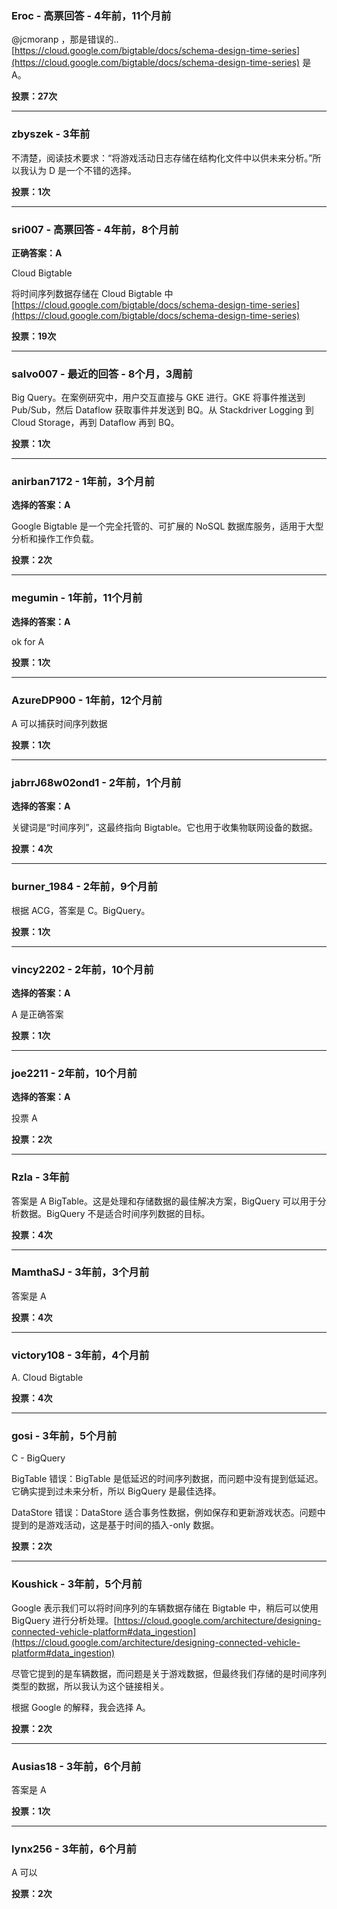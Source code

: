 ### Eroc - 高票回答 - 4年前，11个月前
@jcmoranp ，那是错误的.. [https://cloud.google.com/bigtable/docs/schema-design-time-series](https://cloud.google.com/bigtable/docs/schema-design-time-series) 是 A。

**投票：27次**

---

### zbyszek - 3年前  
不清楚，阅读技术要求：“将游戏活动日志存储在结构化文件中以供未来分析。”所以我认为 D 是一个不错的选择。

**投票：1次**

---

### sri007 - 高票回答 - 4年前，8个月前
**正确答案：A**
  
Cloud Bigtable
  
将时间序列数据存储在 Cloud Bigtable 中 [https://cloud.google.com/bigtable/docs/schema-design-time-series](https://cloud.google.com/bigtable/docs/schema-design-time-series)

**投票：19次**

---

### salvo007 - 最近的回答 - 8个月，3周前  
Big Query。在案例研究中，用户交互直接与 GKE 进行。GKE 将事件推送到 Pub/Sub，然后 Dataflow 获取事件并发送到 BQ。从 Stackdriver Logging 到 Cloud Storage，再到 Dataflow 再到 BQ。

**投票：1次**

---

### anirban7172 - 1年前，3个月前
**选择的答案：A**
  
Google Bigtable 是一个完全托管的、可扩展的 NoSQL 数据库服务，适用于大型分析和操作工作负载。

**投票：2次**

---

### megumin - 1年前，11个月前
**选择的答案：A**
  
ok for A

**投票：1次**

---

### AzureDP900 - 1年前，12个月前  
A 可以捕获时间序列数据

**投票：1次**

---

### jabrrJ68w02ond1 - 2年前，1个月前
**选择的答案：A**
  
关键词是“时间序列”，这最终指向 Bigtable。它也用于收集物联网设备的数据。

**投票：4次**

---

### burner_1984 - 2年前，9个月前  
根据 ACG，答案是 C。BigQuery。

**投票：1次**

---

### vincy2202 - 2年前，10个月前
**选择的答案：A**
  
A 是正确答案

**投票：1次**

---

### joe2211 - 2年前，10个月前
**选择的答案：A**
  
投票 A

**投票：2次**

---

### Rzla - 3年前  
答案是 A BigTable。这是处理和存储数据的最佳解决方案，BigQuery 可以用于分析数据。BigQuery 不是适合时间序列数据的目标。

**投票：4次**

---

### MamthaSJ - 3年前，3个月前  
答案是 A

**投票：4次**

---

### victory108 - 3年前，4个月前  
A. Cloud Bigtable

**投票：4次**

---

### gosi - 3年前，5个月前  
C - BigQuery
  
BigTable 错误：BigTable 是低延迟的时间序列数据，而问题中没有提到低延迟。它确实提到过未来分析，所以 BigQuery 是最佳选择。
  
DataStore 错误：DataStore 适合事务性数据，例如保存和更新游戏状态。问题中提到的是游戏活动，这是基于时间的插入-only 数据。

**投票：2次**

---

### Koushick - 3年前，5个月前  
Google 表示我们可以将时间序列的车辆数据存储在 Bigtable 中，稍后可以使用 BigQuery 进行分析处理。[https://cloud.google.com/architecture/designing-connected-vehicle-platform#data_ingestion](https://cloud.google.com/architecture/designing-connected-vehicle-platform#data_ingestion)
  
尽管它提到的是车辆数据，而问题是关于游戏数据，但最终我们存储的是时间序列类型的数据，所以我认为这个链接相关。
  
根据 Google 的解释，我会选择 A。

**投票：2次**

---

### Ausias18 - 3年前，6个月前  
答案是 A

**投票：1次**

---

### lynx256 - 3年前，6个月前  
A 可以

**投票：2次**
